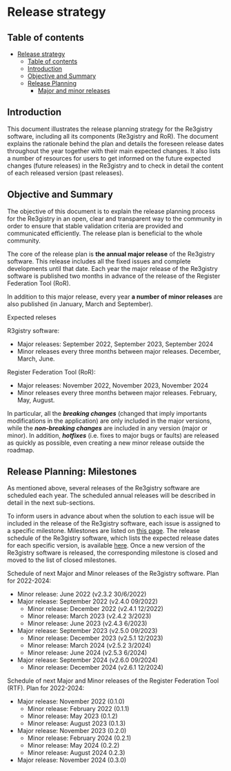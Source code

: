 # Release strategy

## Table of contents

- [Release strategy](#release-strategy)
  - [Table of contents](#table-of-contents)
  - [Introduction](#introduction)
  - [Objective and Summary](#objective-and-summary)
  - [Release Planning](#release-planning)
    - [Major and minor releases](#major-and-minor-releases)

## Introduction

This document illustrates the release planning strategy for the Re3gistry software, including all its components (Re3gistry and RoR). The document explains the rationale behind the plan and details the foreseen release dates throughout the year together with their main expected changes. It also lists a number of resources for users to get informed on the future expected changes (future releases) in the Re3gistry and to check in detail the content of each released version (past releases).

## Objective and Summary

The objective of this document is to explain the release planning process for the Re3gistry in an open, clear and transparent way to the community in order to ensure that stable validation criteria are provided and communicated efficiently. The release plan is beneficial to the whole community.

The core of the release plan is **the annual major release** of the Re3gistry software. This release includes all the fixed issues and complete developments until that date. Each year the major release of the Re3gistry software is published two months in advance of the release of the Register Federation Tool (RoR).

In addition to this major release, every year **a number of minor releases** are also published (in January, March and September).

Expected releses

R3gistry software:

- Major releases: September 2022, September 2023, September 2024
- Minor releases every three months between major releases. December, March, June.

Register Federation Tool (RoR):

- Major releases: November 2022, November 2023, November 2024
- Minor releases every three months between major releases. February, May, August.


In particular, all the **_breaking changes_** (changed that imply importants modifications in the application) are only included in the major versions, while the **_non-breaking changes_** are included in any version (major or minor). In addition, **_hotfixes_** (i.e. fixes to major bugs or faults) are released as quickly as possible, even creating a new minor release outside the roadmap.

## Release Planning: Milestones

As mentioned above, several releases of the Re3gistry software are scheduled each year. The scheduled annual releases will be described in detail in the next sub-sections.

To inform users in advance about when the solution to each issue will be included in the release of the Re3gistry software, each issue is assigned to a specific milestone. Milestones are listed on [this page](https://github.com/ec-jrc/re3gistry/milestones). The release schedule of the Re3gistry software, which lists the expected release dates for each specific version, is available [here](https://github.com/ec-jrc/re3gistry/tree/management-draft/release-strategy). Once a new version of the Re3gistry software is released, the corresponding milestone is closed and moved to the list of closed milestones.

Schedule of next Major and Minor releases of the Re3gistry software. Plan for 2022-2024:

- Minor release: June 2022 (v2.3.2 30/6/2022)
- Major release: September 2022 (v2.4.0 09/2022)
  - Minor release: December 2022 (v2.4.1 12/2022)
  - Minor release: March 2023 (v2.4.2 3/2023)
  - Minor release: June 2023 (v2.4.3 6/2023)
- Major release: September 2023 (v2.5.0 09/2023)
  - Minor release: December 2023 (v2.5.1 12/2023)
  - Minor release: March 2024 (v2.5.2 3/2024)
  - Minor release: June 2024 (v2.5.3 6/2024)
- Major release: September 2024 (v2.6.0 09/2024)
  - Minor release: December 2024 (v2.6.1 12/2024)

Schedule of next Major and Minor releases of the Register Federation Tool (RTF). Plan for 2022-2024:

- Major release: November 2022 (0.1.0)
  - Minor release: February 2022 (0.1.1)
  - Minor release: May 2023 (0.1.2)
  - Minor release: August 2023 (0.1.3)
- Major release: November 2023 (0.2.0)
  - Minor release: February 2024 (0.2.1)
  - Minor release: May 2024 (0.2.2)
  - Minor release: August 2024 0.2.3)
- Major release: November 2024 (0.3.0)
